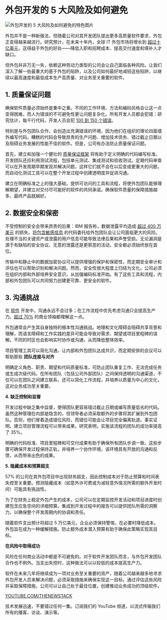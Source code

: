 # 外包开发的 5 大风险及如何避免

![外包开发的 5 大风险及如何避免的特色图片](https://cdn.thenewstack.io/media/2024/02/390d7076-global-1024x576.jpg)

外包并不是一种新做法，但随着公司对其开发团队提出更多高质量软件要求，外包正变得越来越流行。研究预计，在未来十年内，全球 IT 外包市场将增长到 [超过十亿美元](https://www.precedenceresearch.com/it-services-outsourcing-market)，这得益于外包的好处——降低入职和招聘成本、提高交付速度和填补人才缺口。

但外包并非万无一失，依赖这种劳动力类型的公司会让自己面临各种风险。让我们深入了解一些最重大的基于外包的陷阱，以及公司如何最好地减轻这些陷阱，以继续以最高速度和最低成本生产高质量、对业务至关重要的软件。

## 1. 质量保证问题

确保软件质量必须始终是重中之重。不同的工作环境、方法和编码风格会让这一点变得困难，而人为错误的不可避免性更让问题复杂化。所有开发人员都会犯错：研究估计，每千行代码，开发人员会犯 [100 到 150 个错误](https://www.it-cisq.org/the-cost-of-poor-quality-software-in-the-us-a-2018-report/)。

特别是与外包团队合作，会创造出充满错误的环境，因为他们在组织的理论四面墙外编写代码。糟糕的代码会导致昂贵的生产问题、增加技术债务、错过截止日期以及阻碍业务发展的性能不佳的软件。但是，公司有办法防止质量保证问题。

首先，建立和加强一个健壮的 [质量保证框架](https://www.sonarsource.com/solutions/clean-code/) 将有助于定义明确的代码编写标准。开发团队还应利用测试流程，包括单元测试、集成测试和验收测试。定期代码审查可以在开发周期早期发现并解决问题，这样它们就不会在以后变成更重大的问题，而自动化测试工具可以在整个开发过程中创建透明度并促进沟通。

建立在明确标准之上的强大基础，提供可访问的工具和流程，将使外包团队能够理解期望，并建立对交付尽可能好的软件的共同承诺。确保软件质量的保障措施越多，最终产品就越好。

## 2. 数据安全和保密

不受控制的安全会带来昂贵的后果：IBM 报告称，数据泄露平均造成 [超过 400 万美元](https://www.ibm.com/reports/data-breach) 的损失。[将包含敏感信息](https://thenewstack.io/creating-a-trusted-container-supply-chain/) 的代码委托给外包团队会让公司面临更大的风险。处理不当的关键资产或泄露的用户信息可能导致法律后果和声誉受损。无论漏洞是源于有缺陷的安全协议、无意的泄露还是更邪恶的活动，安全都必须始终放在首位。

传输中和静止中的数据加密协议可以提供增强的保护和保密性，而定期安全审计和评估也可以帮助识别和解决问题。然而，安全性很大程度上归结为文化。公司必须在组织内部和外部培养安全意识，从加强编码标准开始。有了这些工具和流程，内部和外包团队可以共同努力创建更可靠、更安全的软件。

## 3. 沟通挑战

在 [软件](https://thenewstack.io/where-is-the-complexity-of-modern-software-coming-from/) 开发中，沟通永远不会过多；在工作流程中优先考虑沟通只会提高生产力。[超过 70%](https://go.grammarly.com/business-communication-report) 的商业领袖都理解这一点。

外包通常会产生其自身独特的根本性沟通挑战。地理和文化障碍会阻碍共享背景和理解，而语言障碍和工作实践的差异可能会导致对需求、期望或项目里程碑的误解。不同的时区也会影响实时协作或沟通，从而降低整体效率。

项目管理工具可以简化沟通，让内部和外包团队达成共识，而定期安排的会议可以帮助那些
**团队连接与对齐**

明确定义角色、职责、期望和代码质量标准，可防止团队重复工作、无法完成任务或生成次级代码。在所有团队（包括公司外部团队）之间保持透明的沟通渠道，不仅可以在团队之间建立联系，还可以简化工作流程，并培养以质量为中心的文化，这对业务成功至关重要。

**4. 缺乏控制和监督**

开发过程中缺乏集中监督，使得团队更容易错过截止日期或编写质量低劣的代码。虽然这种管理在内部是隐含的，但领导者必须采取额外的步骤将其扩展到外包团队。否则，他们冒着造成错位风险，而错位可能会让项目完全偏离轨道。事实证明，建立项目管理流程可以带来成果，研究表明，实施该流程的团队的成功率提高了 35%。

明确的代码标准、项目里程碑和可交付成果有助于确保所有团队步调一致。这些步骤可确保开发过程保持正轨，并培养一个协作环境，该环境具有开放的沟通和反馈，从而带来出色的成果。

**5. 隐藏成本和预算超支**

57% 的公司在其外包项目中出现财务超支，因此控制成本对于防止预算和时间表失控至关重要。预测隐藏成本（如意外许可费或为减轻意外情况所需的额外开发时间）可能具有挑战性。

为了在财务上稳定外包产生的成本，公司可以在定期监控开发活动和项目进度时创建包含应急空间的详细预算。集成到开发过程中的报告可以提供团队所需的洞察力，以确保整个开发周期内的协调和责任。

随着软件支出预计将超过 5 万亿美元，企业必须保持警惕，在必要时降低成本。外包旨在成为一种缓解措施。防止额外成本潜入预算有助于确保此策略实现其目标。

**在风险中取得成功**

风险在任何商业活动中都是不可避免的。对于软件开发团队而言，与外包开发团队合作也不例外。当支出失控时，这种做法可以以较低的成本提高生产力。

软件在未来几年将继续成为一项对业务至关重要的资产，随着公司越来越多地寻求外包开发人员来解决问题，必须采取措施来确保实现这一目标。通过评估这些风险并采取保障措施，公司可以让自己处于最佳位置，创建推动业务成功的顶级软件。

[YOUTUBE.COM/THENEWSTACK](https://youtube.com/thenewstack?sub_confirmation=1)

技术发展迅速，不要错过任何一集。订阅我们的 YouTube 频道，以流式传输我们所有的播客、访谈、演示等。